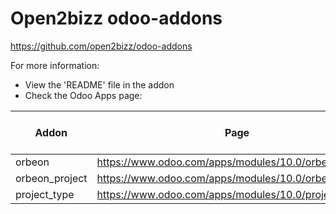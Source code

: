 # Open2bizz odoo-addons

https://github.com/open2bizz/odoo-addons

For more information:

- View the 'README' file in the addon
- Check the Odoo Apps page:

Addon | Page | Community or Enterprise
----- | ---- | -----------------------
orbeon | https://www.odoo.com/apps/modules/10.0/orbeon | Community
orbeon_project | https://www.odoo.com/apps/modules/10.0/orbeon_project | Community
project_type | https://www.odoo.com/apps/modules/10.0/project_type/ | Community
